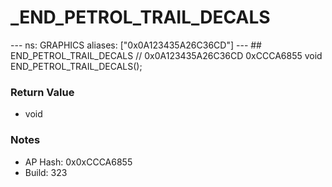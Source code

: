 # _END_PETROL_TRAIL_DECALS

--- ns: GRAPHICS aliases: ["0x0A123435A26C36CD"] --- ## END_PETROL_TRAIL_DECALS  // 0x0A123435A26C36CD 0xCCCA6855 void END_PETROL_TRAIL_DECALS();

### Return Value
* void

### Notes
* AP Hash: 0x0xCCCA6855
* Build: 323

